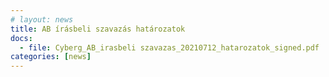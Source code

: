 ```yaml
---
# layout: news
title: AB írásbeli szavazás határozatok
docs:
  - file: Cyberg_AB_irasbeli szavazas_20210712_hatarozatok_signed.pdf
categories: [news]
---
```

